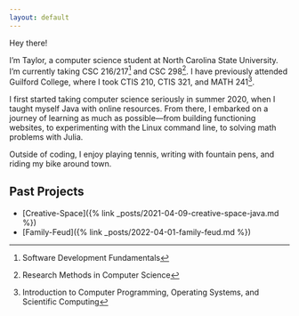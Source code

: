 ```yaml
---
layout: default
---
```


Hey there!

I’m Taylor, a computer science student at North Carolina State University.
I’m currently taking CSC 216/217[^216] and CSC 298[^298].
I have previously attended Guilford College, where I took CTIS 210, CTIS 321, and MATH 241[^GC].

I first started taking computer science seriously in summer 2020, when I taught myself Java with online resources. 
From there, I embarked on a journey of learning as much as possible—from building functioning websites,
to experimenting with the Linux command line, to solving math problems with Julia.

Outside of coding, I enjoy playing tennis, writing with fountain pens, and riding my bike around town.

## Past Projects
- [Creative-Space]({% link _posts/2021-04-09-creative-space-java.md %})
- [Family-Feud]({% link _posts/2022-04-01-family-feud.md %})

[^216]: Software Development Fundamentals
[^298]: Research Methods in Computer Science
[^GC]: Introduction to Computer Programming, Operating Systems, and Scientific Computing